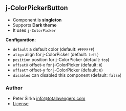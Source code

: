 ## j-ColorPickerButton

- Component is __singleton__
- Supports __Dark theme__
- It uses `j-ColorPicker`

__Configuration__:

- `default` a default color (default: `#FFFFFF`)
- `align` align for j-ColorPicker (default: `left`)
- `position` position for j-ColorPicker (default: `top`)
- `offsetX` offset-x for j-ColorPicker (default: `0`)
- `offsetY` offset-y for j-ColorPicker (default: `0`)
- `disabled` can disabled this component (default: `false`)

### Author

- Peter Širka <info@totalavengers.com>
- [License](https://www.totaljs.com/licenses/)